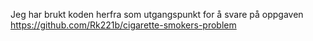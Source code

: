 Jeg har brukt koden herfra som utgangspunkt for å svare på oppgaven 
https://github.com/Rk221b/cigarette-smokers-problem
